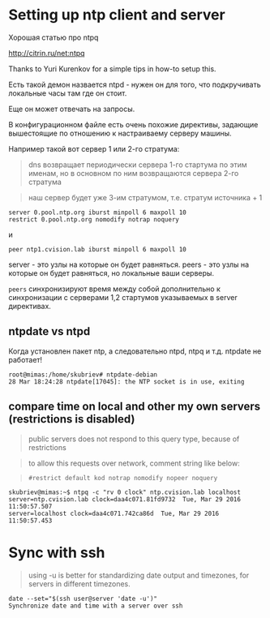 # Setting up ntp client and server

Хорошая статью про ntpq

http://citrin.ru/net:ntpq

Thanks to Yuri Kurenkov for a simple tips in how-to setup this.

Есть такой демон назвается ntpd - нужен он для того, что подкручивать локальные часы там где он стоит.

Еще он может отвечать на запросы.

В конфигурационном файле есть очень похожие директивы, задающие вышестоящие по отношению к настраиваему серверу машины. 

Например  такой вот сервер 1 или 2-го стратума:

> dns возвращает периодически сервера 1-го стартума по этим именам, но в основном по ним возвращаются сервера 2-го стратума

> наш сервер будет уже 3-им стратумом, т.е. стратум источника + 1

```
server 0.pool.ntp.org iburst minpoll 6 maxpoll 10
restrict 0.pool.ntp.org nomodify notrap noquery
```
и

`peer ntp1.cvision.lab iburst minpoll 6 maxpoll 10`

server - это узлы на которые он будет равняться.
peers - это узлы на которые он будет равняться, но локальные ваши серверы.

`peers` синхронизируют время между собой дополнительно к синхронизации с серверами 1,2 стартумов указываемых в server директивах. 



## ntpdate vs ntpd

Когда установлен пакет ntp, а следовательно ntpd, ntpq и т.д. ntpdate не работает!

```
root@mimas:/home/skubriev# ntpdate-debian 
28 Mar 18:24:28 ntpdate[17045]: the NTP socket is in use, exiting
```

## compare time on local and other my own servers (restrictions is disabled)

> public servers does not respond to this query type, because of restrictions

> to allow this requests over network, comment string like below:

> `#restrict default kod notrap nomodify nopeer noquery`

```
skubriev@mimas:~$ ntpq -c "rv 0 clock" ntp.cvision.lab localhost
server=ntp.cvision.lab clock=daa4c071.81fd9732  Tue, Mar 29 2016 11:50:57.507
server=localhost clock=daa4c071.742ca86d  Tue, Mar 29 2016 11:50:57.453
```

# Sync with ssh

> using -u is better for standardizing date output and timezones, for servers in different timezones.

```
date --set="$(ssh user@server 'date -u')"
Synchronize date and time with a server over ssh
```
